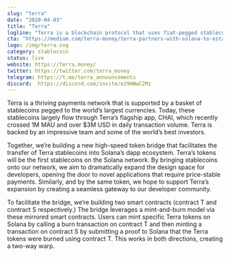 ```yaml
---
slug: "terra"
date: "2020-04-03"
title: "Terra"
logline: "Terra is a blockchain protocol that uses fiat-pegged stablecoins to power price-stable global payments systems. Terra is building a high speed token bridge to Solana, enabling the hyperfast transaction of Terra stablecoins on all of Solana’s Dapps."
cta: "https://medium.com/terra-money/terra-partners-with-solana-to-establish-low-latency-bridge-expanding-its-stablecoin-ecosystem-to-15883bdbb0fb"
logo: /img/terra.svg
category: stablecoin
status: live
website: https://terra.money/
twitter: https://twitter.com/terra_money
telegram: https://t.me/terra_announcements
discord:  https://discord.com/invite/e29HWwC2Mz
---
```


Terra is a thriving payments network that is supported by a basket of stablecoins pegged to the world’s largest currencies. Today, these stablecoins largely flow through Terra’s flagship app, CHAI, which recently crossed 1M MAU and over $3M USD in daily transaction volume. Terra is backed by an impressive team and some of the world’s best investors.

Together, we’re building a new high-speed token bridge that facilitates the transfer of Terra stablecoins into Solana’s dapp ecosystem. Terra’s tokens will be the first stablecoins on the Solana network. By bringing stablecoins onto our network, we aim to dramatically expand the design space for developers, opening the door to novel applications that require price-stable payments. Similarly, and by the same token, we hope to support Terra’s expansion by creating a seamless gateway to our developer community.

To facilitate the bridge, we’re building two smart contracts (contract T and contract S respectively.) The bridge leverages a mint-and-burn model via these mirrored smart contracts. Users can mint specific Terra tokens on Solana by calling a burn transaction on contract T and then minting a transaction on contract S by submitting a proof to Solana that the Terra tokens were burned using contract T. This works in both directions, creating a two-way warp.
